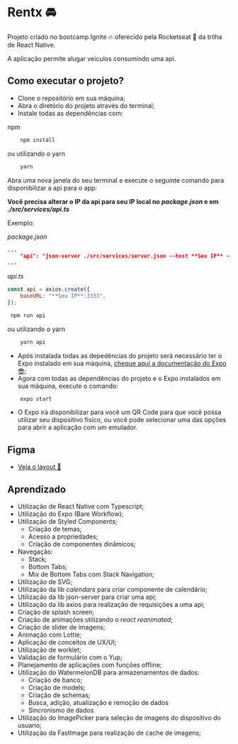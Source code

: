 # Rentx 🚘

Projeto criado no bootcamp Ignite 🔥 oferecido pela Rocketseat 🚀 da trilha de React Native.

A aplicação permite alugar veiculos consumindo uma api.

## Como executar o projeto?
- Clone o repositório em sua máquina;
- Abra o diretório do projeto através do terminal;
- Instale todas as dependências com:

npm
```bash
    npm install
```
ou utilizando o yarn
```bash
    yarn
```

Abra uma nova janela do seu terminal e execute o seguinte comando para disponibilizar  a api para o app:

**Você precisa alterar o IP da api para seu IP local no _package.json_ e em _./src/services/api.ts_**

Exemplo:

_package.json_
``` json
...
    "api": "json-server ./src/services/server.json --host **Seu IP** --port 3333 --delay 700"
...
```

_api.ts_
``` js
const api = axios.create({
    baseURL: "**Seu IP**:3333",
});
```

```bash
 npm run api
```

ou utilizando o yarn

```bash
    yarn api
```

- Após instalada todas as depedências do projeto será necessário ter o Expo instalado em sua máquina, [cheque aqui a documentação do Expo 😎](https://docs.expo.io/);
- Agora com todas as dependências do projeto e o Expo instalados em sua máquina, execute o comando:
```bash
    expo start
```
- O Expo irá disponibilizar para você um QR Code para que você possa utilizar seu dispositivo físico, ou você pode selecionar uma das opções para abrir a aplicação com um emulador.

## Figma
- [Veja o layout 📲](https://www.figma.com/file/0rnv2It0c8luzmluwYMksh/RentX-Ignite-(Copy)?node-id=0%3A1)

## Aprendizado
- Utilização de React Native com Typescript;
- Utilização do Expo (Bare Workflow);
- Utilização de Styled Components;
    - Criação de temas;
    - Acesso a propriedades;
    - Criação de componentes dinâmicos;
- Navegação:
    - Stack;
    - Bottom Tabs;
    - Mix de Bottom Tabs com Stack Navigation; 
- Utilização de SVG;
- Utilização da lib _calendars_ para criar componente de calendário;
- Utilização da lib json-server para criar uma api;
- Utilização da lib axios para realização de requisições a uma api;
- Criação de splash screen;
- Criação de animações utilizando o _react reanimated_;
- Criação de slider de imagens;
- Animação com Lottie;
- Aplicação de conceitos de UX/UI;
- Utilização de worklet;
- Validação de formulário com o Yup;
- Planejamento de aplicações com funções offline;
- Utilização do WatermelonDB para armazenamentos de dados:
    - Criação de banco;
    - Criação de models;
    - Criação de schemas;
    - Busca, adição, atualização e remoção de dados
    - Sincronismo de dados
- Utilização do ImagePicker para seleção de imagens do dispositivo do usuario;
- Utilização da FastImage para realização de cache de imagens;
